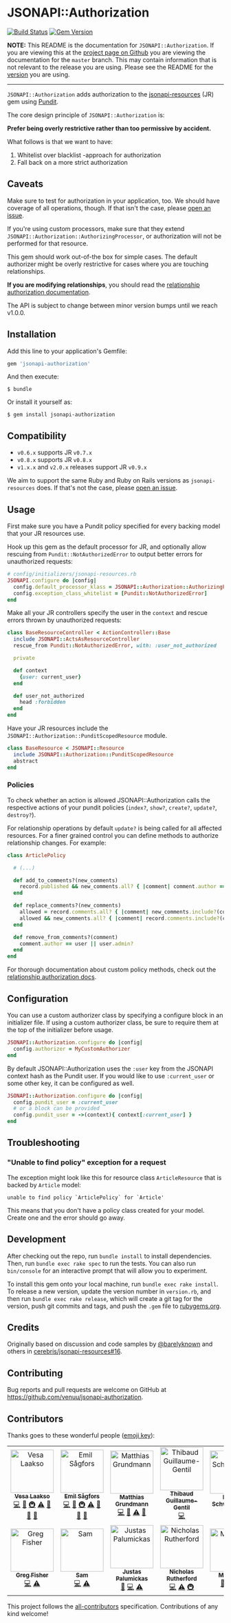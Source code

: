 # JSONAPI::Authorization

[![Build Status](https://img.shields.io/travis/venuu/jsonapi-authorization/master.svg?style=flat&maxAge=3600)](https://travis-ci.org/venuu/jsonapi-authorization) [![Gem Version](https://img.shields.io/gem/v/jsonapi-authorization.svg?style=flat&maxAge=3600)](https://rubygems.org/gems/jsonapi-authorization)

**NOTE:** This README is the documentation for `JSONAPI::Authorization`. If you are viewing this at the
[project page on Github](https://github.com/venuu/jsonapi-authorization) you are viewing the documentation for the `master`
branch. This may contain information that is not relevant to the release you are using. Please see the README for the
[version](https://github.com/venuu/jsonapi-authorization/releases) you are using.

 ---

`JSONAPI::Authorization` adds authorization to the [jsonapi-resources][jr] (JR) gem using [Pundit][pundit].

  [jr]: https://github.com/cerebris/jsonapi-resources "A resource-focused Rails library for developing JSON API compliant servers."
  [pundit]: https://github.com/elabs/pundit "Minimal authorization through OO design and pure Ruby classes"

The core design principle of `JSONAPI::Authorization` is:

**Prefer being overly restrictive rather than too permissive by accident.**

What follows is that we want to have:

1. Whitelist over blacklist -approach for authorization
2. Fall back on a more strict authorization

## Caveats

Make sure to test for authorization in your application, too. We should have coverage of all operations, though. If that isn't the case, please [open an issue][issues].

If you're using custom processors, make sure that they extend `JSONAPI::Authorization::AuthorizingProcessor`, or authorization will not be performed for that resource.

This gem should work out-of-the box for simple cases. The default authorizer might be overly restrictive for cases where you are touching relationships.

**If you are modifying relationships**, you should read the [relationship authorization documentation](docs/relationship-authorization.md).

The API is subject to change between minor version bumps until we reach v1.0.0.

## Installation

Add this line to your application's Gemfile:

```ruby
gem 'jsonapi-authorization'
```

And then execute:

    $ bundle

Or install it yourself as:

    $ gem install jsonapi-authorization

## Compatibility

* `v0.6.x` supports JR `v0.7.x`
* `v0.8.x` supports JR `v0.8.x`
* `v1.x.x` and `v2.0.x` releases support JR `v0.9.x`

We aim to support the same Ruby and Ruby on Rails versions as `jsonapi-resources` does. If that's not the case, please [open an issue][issues].

## Usage

First make sure you have a Pundit policy specified for every backing model that your JR resources use.

Hook up this gem as the default processor for JR, and optionally allow rescuing from `Pundit::NotAuthorizedError` to output better errors for unauthorized requests:

```ruby
# config/initializers/jsonapi-resources.rb
JSONAPI.configure do |config|
  config.default_processor_klass = JSONAPI::Authorization::AuthorizingProcessor
  config.exception_class_whitelist = [Pundit::NotAuthorizedError]
end
```

Make all your JR controllers specify the user in the `context` and rescue errors thrown by unauthorized requests:

```ruby
class BaseResourceController < ActionController::Base
  include JSONAPI::ActsAsResourceController
  rescue_from Pundit::NotAuthorizedError, with: :user_not_authorized

  private

  def context
    {user: current_user}
  end

  def user_not_authorized
    head :forbidden
  end
end
```

Have your JR resources include the `JSONAPI::Authorization::PunditScopedResource` module.

```ruby
class BaseResource < JSONAPI::Resource
  include JSONAPI::Authorization::PunditScopedResource
  abstract
end
```

### Policies

To check whether an action is allowed JSONAPI::Authorization calls the respective actions of your pundit policies
(`index?`, `show?`, `create?`, `update?`, `destroy?`).

For relationship operations by default `update?` is being called for all affected resources.
For a finer grained control you can define methods to authorize relationship changes. For example:

```ruby
class ArticlePolicy

  # (...)

  def add_to_comments?(new_comments)
    record.published && new_comments.all? { |comment| comment.author == user }
  end

  def replace_comments?(new_comments)
    allowed = record.comments.all? { |comment| new_comments.include?(comment) || add_to_comments?([comment])}
    allowed && new_comments.all? { |comment| record.comments.include?(comment) || remove_from_comments?(comment) }
  end

  def remove_from_comments?(comment)
    comment.author == user || user.admin?
  end
end
```

For thorough documentation about custom policy methods, check out the [relationship authorization docs](docs/relationship-authorization.md).

## Configuration

You can use a custom authorizer class by specifying a configure block in an initializer file. If using a custom authorizer class, be sure to require them at the top of the initializer before usage.

```ruby
JSONAPI::Authorization.configure do |config|
  config.authorizer = MyCustomAuthorizer
end
```

By default JSONAPI::Authorization uses the `:user` key from the JSONAPI context hash as the Pundit user. If you would like to use `:current_user` or some other key, it can be configured as well.

```ruby
JSONAPI::Authorization.configure do |config|
  config.pundit_user = :current_user
  # or a block can be provided
  config.pundit_user = ->(context){ context[:current_user] }
end
```

## Troubleshooting

### "Unable to find policy" exception for a request

The exception might look like this for resource class `ArticleResource` that is backed by `Article` model:

```
unable to find policy `ArticlePolicy` for `Article'
```

This means that you don't have a policy class created for your model. Create one and the error should go away.

## Development

After checking out the repo, run `bundle install` to install dependencies. Then, run `bundle exec rake spec` to run the tests. You can also run `bin/console` for an interactive prompt that will allow you to experiment.

To install this gem onto your local machine, run `bundle exec rake install`. To release a new version, update the version number in `version.rb`, and then run `bundle exec rake release`, which will create a git tag for the version, push git commits and tags, and push the `.gem` file to [rubygems.org](https://rubygems.org).

## Credits

Originally based on discussion and code samples by [@barelyknown](https://github.com/barelyknown) and others in [cerebris/jsonapi-resources#16](https://github.com/cerebris/jsonapi-resources/issues/16).

## Contributing

Bug reports and pull requests are welcome on GitHub at https://github.com/venuu/jsonapi-authorization.

  [issues]: https://github.com/venuu/jsonapi-authorization/issues

## Contributors

Thanks goes to these wonderful people ([emoji key](https://github.com/kentcdodds/all-contributors#emoji-key)):

<!-- ALL-CONTRIBUTORS-LIST:START - Do not remove or modify this section -->
<!-- prettier-ignore -->
<table><tr><td align="center"><a href="http://vesalaakso.com"><img src="https://avatars.githubusercontent.com/u/482561?v=3" width="100px;" alt="Vesa Laakso"/><br /><sub><b>Vesa Laakso</b></sub></a><br /><a href="https://github.com/Venuu/jsonapi-authorization/commits?author=valscion" title="Code">💻</a> <a href="https://github.com/Venuu/jsonapi-authorization/commits?author=valscion" title="Documentation">📖</a> <a href="#infra-valscion" title="Infrastructure (Hosting, Build-Tools, etc)">🚇</a> <a href="https://github.com/Venuu/jsonapi-authorization/commits?author=valscion" title="Tests">⚠️</a> <a href="https://github.com/Venuu/jsonapi-authorization/issues?q=author%3Avalscion" title="Bug reports">🐛</a> <a href="#question-valscion" title="Answering Questions">💬</a> <a href="#review-valscion" title="Reviewed Pull Requests">👀</a></td><td align="center"><a href="https://github.com/lime"><img src="https://avatars.githubusercontent.com/u/562204?v=3" width="100px;" alt="Emil Sågfors"/><br /><sub><b>Emil Sågfors</b></sub></a><br /><a href="https://github.com/Venuu/jsonapi-authorization/commits?author=lime" title="Code">💻</a> <a href="https://github.com/Venuu/jsonapi-authorization/commits?author=lime" title="Documentation">📖</a> <a href="#infra-lime" title="Infrastructure (Hosting, Build-Tools, etc)">🚇</a> <a href="https://github.com/Venuu/jsonapi-authorization/commits?author=lime" title="Tests">⚠️</a> <a href="https://github.com/Venuu/jsonapi-authorization/issues?q=author%3Alime" title="Bug reports">🐛</a> <a href="#question-lime" title="Answering Questions">💬</a> <a href="#review-lime" title="Reviewed Pull Requests">👀</a></td><td align="center"><a href="https://github.com/matthias-g"><img src="https://avatars.githubusercontent.com/u/1591161?v=3" width="100px;" alt="Matthias Grundmann"/><br /><sub><b>Matthias Grundmann</b></sub></a><br /><a href="https://github.com/Venuu/jsonapi-authorization/commits?author=matthias-g" title="Code">💻</a> <a href="https://github.com/Venuu/jsonapi-authorization/commits?author=matthias-g" title="Documentation">📖</a> <a href="https://github.com/Venuu/jsonapi-authorization/commits?author=matthias-g" title="Tests">⚠️</a> <a href="#question-matthias-g" title="Answering Questions">💬</a></td><td align="center"><a href="http://thibaud.gg"><img src="https://avatars.githubusercontent.com/u/1322?v=3" width="100px;" alt="Thibaud Guillaume-Gentil"/><br /><sub><b>Thibaud Guillaume-Gentil</b></sub></a><br /><a href="https://github.com/Venuu/jsonapi-authorization/commits?author=thibaudgg" title="Code">💻</a></td><td align="center"><a href="http://netsteward.net"><img src="https://avatars.githubusercontent.com/u/71660?v=3" width="100px;" alt="Daniel Schweighöfer"/><br /><sub><b>Daniel Schweighöfer</b></sub></a><br /><a href="https://github.com/Venuu/jsonapi-authorization/commits?author=acid" title="Code">💻</a></td><td align="center"><a href="https://github.com/bsofiato"><img src="https://avatars.githubusercontent.com/u/5076967?v=3" width="100px;" alt="Bruno Sofiato"/><br /><sub><b>Bruno Sofiato</b></sub></a><br /><a href="https://github.com/Venuu/jsonapi-authorization/commits?author=bsofiato" title="Code">💻</a></td><td align="center"><a href="https://github.com/arcreative"><img src="https://avatars.githubusercontent.com/u/1896026?v=3" width="100px;" alt="Adam Robertson"/><br /><sub><b>Adam Robertson</b></sub></a><br /><a href="https://github.com/Venuu/jsonapi-authorization/commits?author=arcreative" title="Documentation">📖</a></td></tr><tr><td align="center"><a href="https://github.com/gnfisher"><img src="https://avatars3.githubusercontent.com/u/4742306?v=3" width="100px;" alt="Greg Fisher"/><br /><sub><b>Greg Fisher</b></sub></a><br /><a href="https://github.com/Venuu/jsonapi-authorization/commits?author=gnfisher" title="Code">💻</a> <a href="https://github.com/Venuu/jsonapi-authorization/commits?author=gnfisher" title="Tests">⚠️</a></td><td align="center"><a href="http://samlh.com"><img src="https://avatars3.githubusercontent.com/u/370182?v=3" width="100px;" alt="Sam"/><br /><sub><b>Sam</b></sub></a><br /><a href="https://github.com/Venuu/jsonapi-authorization/commits?author=handlers" title="Code">💻</a> <a href="https://github.com/Venuu/jsonapi-authorization/commits?author=handlers" title="Tests">⚠️</a></td><td align="center"><a href="https://jpalumickas.com"><img src="https://avatars0.githubusercontent.com/u/2738630?v=3" width="100px;" alt="Justas Palumickas"/><br /><sub><b>Justas Palumickas</b></sub></a><br /><a href="https://github.com/Venuu/jsonapi-authorization/issues?q=author%3Ajpalumickas" title="Bug reports">🐛</a> <a href="https://github.com/Venuu/jsonapi-authorization/commits?author=jpalumickas" title="Code">💻</a> <a href="https://github.com/Venuu/jsonapi-authorization/commits?author=jpalumickas" title="Tests">⚠️</a></td><td align="center"><a href="http://www.google.co.uk/profiles/nick.rutherford"><img src="https://avatars1.githubusercontent.com/u/26158?v=4" width="100px;" alt="Nicholas Rutherford"/><br /><sub><b>Nicholas Rutherford</b></sub></a><br /><a href="https://github.com/Venuu/jsonapi-authorization/commits?author=nruth" title="Code">💻</a> <a href="https://github.com/Venuu/jsonapi-authorization/commits?author=nruth" title="Tests">⚠️</a> <a href="#infra-nruth" title="Infrastructure (Hosting, Build-Tools, etc)">🚇</a></td><td align="center"><a href="https://github.com/Matthijsy"><img src="https://avatars2.githubusercontent.com/u/5302372?v=4" width="100px;" alt="Matthijsy"/><br /><sub><b>Matthijsy</b></sub></a><br /><a href="https://github.com/Venuu/jsonapi-authorization/issues?q=author%3AMatthijsy" title="Bug reports">🐛</a> <a href="https://github.com/Venuu/jsonapi-authorization/commits?author=Matthijsy" title="Tests">⚠️</a> <a href="https://github.com/Venuu/jsonapi-authorization/commits?author=Matthijsy" title="Code">💻</a></td><td align="center"><a href="https://github.com/brianswko"><img src="https://avatars0.githubusercontent.com/u/3952486?v=4" width="100px;" alt="brianswko"/><br /><sub><b>brianswko</b></sub></a><br /><a href="https://github.com/Venuu/jsonapi-authorization/commits?author=brianswko" title="Documentation">📖</a> <a href="https://github.com/Venuu/jsonapi-authorization/issues?q=author%3Abrianswko" title="Bug reports">🐛</a> <a href="https://github.com/Venuu/jsonapi-authorization/commits?author=brianswko" title="Tests">⚠️</a> <a href="https://github.com/Venuu/jsonapi-authorization/commits?author=brianswko" title="Code">💻</a></td></tr></table>

<!-- ALL-CONTRIBUTORS-LIST:END -->

This project follows the [all-contributors](https://github.com/kentcdodds/all-contributors) specification. Contributions of any kind welcome!
